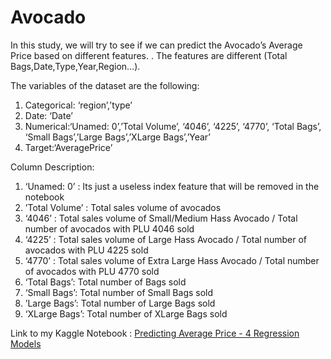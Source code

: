 # Avocado
In this study, we will try to see if we can predict the Avocado’s Average Price based on different features. . The features are different (Total Bags,Date,Type,Year,Region…).

The variables of the dataset are the following:

1. Categorical: ‘region’,’type’
2. Date: ‘Date’
3. Numerical:‘Unamed: 0’,’Total Volume’, ‘4046’, ‘4225’, ‘4770’, ‘Total Bags’, ‘Small Bags’,’Large Bags’,’XLarge Bags’,’Year’
4. Target:‘AveragePrice’

Column Description: 

1. ‘Unamed: 0’ : Its just a useless index feature that will be removed in the notebook
2. ’Total Volume’ : Total sales volume of avocados
3. ‘4046’ : Total sales volume of Small/Medium Hass Avocado / Total number of avocados with PLU 4046 sold
4. ‘4225’ : Total sales volume of Large Hass Avocado / Total number of avocados with PLU 4225 sold
5. ‘4770’ : Total sales volume of Extra Large Hass Avocado / Total number of avocados with PLU 4770 sold
6. ‘Total Bags’: Total number of Bags sold
7. ‘Small Bags’: Total number of Small Bags sold
8. ’Large Bags’: Total number of Large Bags sold
9. ‘XLarge Bags’: Total number of XLarge Bags sold

Link to my Kaggle Notebook : [Predicting Average Price - 4 Regression Models](https://www.kaggle.com/kishan0725/predicting-average-price-4-regression-models)
